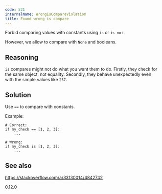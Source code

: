 ```yaml
---
code: 521
internalName: WrongIsCompareViolation
title: Found wrong is compare
---
```


Forbid comparing values with constants using `is` or `is not`.

However, we allow to compare with `None` and booleans.

## Reasoning
`is` compares might not do what you want them to do. Firstly, they
check for the same object, not equality. Secondly, they behave
unexpectedly even with the simple values like `257`.

## Solution
Use `==` to compare with constants.

Example:

    # Correct:
    if my_check == [1, 2, 3]:
        ...
    
    # Wrong:
    if my_check is [1, 2, 3]:
        ...

## See also
<https://stackoverflow.com/a/33130014/4842742>

<div class="versionadded">

0.12.0

</div>